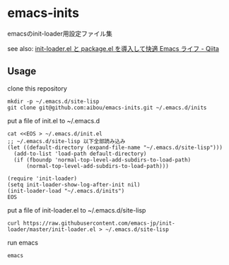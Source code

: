 emacs-inits
===========

emacsのinit-loader用設定ファイル集

see also: [init-loader.el と package.el を導入して快適 Emacs ライフ - Qiita](http://qiita.com/catatsuy/items/5f1cd86e2522fd3384a0)


Usage
-----

clone this repository

    mkdir -p ~/.emacs.d/site-lisp
    git clone git@github.com:aibou/emacs-inits.git ~/.emacs.d/inits

put a file of init.el to ~/.emacs.d

    cat <<EOS > ~/.emacs.d/init.el
    ;; ~/.emacs.d/site-lisp 以下全部読み込み
    (let ((default-directory (expand-file-name "~/.emacs.d/site-lisp")))
      (add-to-list 'load-path default-directory)
      (if (fboundp 'normal-top-level-add-subdirs-to-load-path)
          (normal-top-level-add-subdirs-to-load-path)))
    
    (require 'init-loader)
    (setq init-loader-show-log-after-init nil)
    (init-loader-load "~/.emacs.d/inits")
    EOS

put a file of init-loader.el to ~/.emacs.d/site-lisp

    curl https://raw.githubusercontent.com/emacs-jp/init-loader/master/init-loader.el > ~/.emacs.d/site-lisp

run emacs

    emacs

